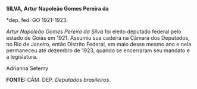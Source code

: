 **SILVA, Artur Napoleão Gomes Pereira da**

\*dep. fed. GO 1921-1923.

*Artur Napoleão Gomes Pereira da Silva* foi eleito deputado federal pelo
estado de Goiás em 1921. Assumiu sua cadeira na Câmara dos Deputados, no
Rio de Janeiro, então Distrito Federal, em maio desse mesmo ano e nela
permaneceu até dezembro de 1923, quando se encerraram seu mandato e a
legislatura.

Adrianna Setemy

**FONTE:** CÂM. DEP. *Deputados brasileiros*.
